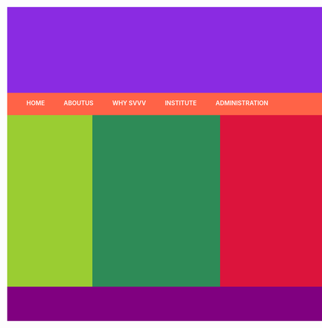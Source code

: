 <!DOCTYPE html>
<!--
To change this license header, choose License Headers in Project Properties.
To change this template file, choose Tools | Templates
and open the template in the editor.
-->
<html>
    <head>
        <title>TODO supply a title</title>
        <style type="text/css">
        .container{background-color:blue;
        width:990px;
        margin:auto;}    
       #header
       {height:200px;
          background-color: blueviolet;}
       #nav{height:50px;
       background-color: tomato;
       padding:1px;}
       ul{list-style-type: none;}
       li{display:inline;
       margin:20px;}
       a{text-decoration: none;
       font-weight:600;
       color:white;
       }
       #left{width:20%;
       min-height: 400px;
       background-color: yellowgreen;
       float: left;}
       #centre{width:50%;
       min-height: 400px;
       background-color: crimson;
       float: left;}
       #right{width:30%;
       min-height: 400px;
       background-color: seagreen;
       float: left;}  
       .clear{clear:both;}
       .footer{background-color: purple;
       height:80px;}
        </style>
        </head>
    <body>
        <div class="container">
        <div id="header"></div>
            <div id="nav">
                <ul><li><a href="http://svvv.edu.in/">HOME</a></li>
                    <li><a href="http://www.svvv.edu.in/about-us/about-university">ABOUTUS</a></li>
                    <li><a href="http://www.svvv.edu.in/why-svvvv/life-at-svvvv">WHY SVVV</a></li>
                    <li><a href="http://www.svvv.edu.in/academics/svits-abouts/about-svits">INSTITUTE</a></li>
                    <li><a href="http://www.svvv.edu.in/about-us/administration/governing-body">ADMINISTRATION</a></li>
                </ul>
            </div>
            <div id="left">
        </div>
        <div id="right">
        </div>
         <div id="centre">
      </div>       
        <div class="clear">
        </div>
        <div class="footer"></div>
        </div>
        </body>
</html>
